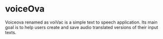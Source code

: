 # voiceOva

Voiceova renamed as voiVac is a simple text to speech application. Its main goal is to help users create and save audio translated versions of their input texts.